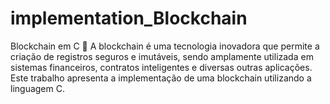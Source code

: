 # implementation_Blockchain
Blockchain em C 🚀
 A blockchain é uma tecnologia inovadora que permite a criação de registros seguros e imutáveis, sendo  amplamente utilizada em sistemas financeiros, contratos inteligentes e diversas outras aplicações. Este  trabalho apresenta a implementação de uma blockchain utilizando a linguagem C.
